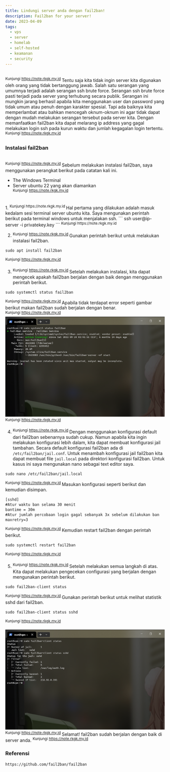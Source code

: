 ```yaml
---
title: Lindungi server anda dengan fail2ban!
description: Fail2ban for your server!
date: 2023-04-09
tags:
  - vps
  - server
  - homelab
  - self-hosted
  - keamanan
  - security
---
```


<br><sup class="watermark">Kunjungi https://note.rkgk.my.id </sup>
Tentu saja kita tidak ingin server kita digunakan oleh orang yang tidak bertanggung jawab. Salah satu serangan yang umumnya terjadi adalah serangan ssh brute force. 
Serangan ssh brute force pasti terjadi pada server yang terhubung secara publik. 
Serangan ini mungkin jarang berhasil apabila kita menggunakan user dan password yang tidak umum atau penuh dengan karakter spesial. 
Tapi ada baiknya kita memperlambat atau bahkan mencegah oknum-oknum ini agar tidak dapat dengan mudah melakukan serangan tersebut pada server kita. 
Dengan memanfaatkan fail2ban kita dapat melarang ip address yang gagal melakukan login ssh pada kurun waktu dan jumlah kegagalan login tertentu.
<br><sup class="watermark">Kunjungi https://note.rkgk.my.id </sup>

### Instalasi fail2ban
<br><sup class="watermark">Kunjungi https://note.rkgk.my.id </sup>
Sebelum melakukan instalasi fail2ban, saya menggunakan perangkat berikut pada catatan kali ini.
- The Windows Terminal 
- Server ubuntu 22 yang akan diamankan
<br><sup class="watermark">Kunjungi https://note.rkgk.my.id </sup>
<br>
1. <sup class="watermark">Kunjungi https://note.rkgk.my.id </sup>
Hal pertama yang dilakukan adalah masuk kedalam sesi terminal server ubuntu kita. Saya mengunakan perintah berikut pada terminal windows untuk menjalakan ssh.
```
ssh user@ip-server -i privatekey.key
```
<sup class="watermark">Kunjungi https://note.rkgk.my.id </sup>

2. <sup class="watermark">Kunjungi https://note.rkgk.my.id </sup>
Gunakan perintah berikut untuk melakukan instalasi fail2ban.
```
sudo apt install fail2ban
```
<sup class="watermark">Kunjungi https://note.rkgk.my.id </sup>

3. <sup class="watermark">Kunjungi https://note.rkgk.my.id </sup>
Setelah melakukan instalasi, kita dapat mengecek apakah fail2ban berjalan dengan baik dengan menggunakan perintah berikut.
```
sudo systemctl status fail2ban
```
<sup class="watermark">Kunjungi https://note.rkgk.my.id </sup>
Apabila tidak terdapat error seperti gambar berikut makan fail2ban sudah berjalan dengan benar. <br><sup class="watermark">Kunjungi https://note.rkgk.my.id </sup><br>
![fail2ban - status](/public/fail2ban-status.png) 
<sup class="watermark">Kunjungi https://note.rkgk.my.id </sup>

4. <sup class="watermark">Kunjungi https://note.rkgk.my.id </sup>
Dengan menggunakan konfigurasi default dari fail2ban sebenarnya sudah cukup. Namun apabila kita ingin melakukan konfigurasi lebih dalam, kita dapat membuat konfigurasi jail tambahan. Secara default konfigurasi fail2ban ada di ```/etc/fail2ban/jail.conf```. Untuk menambah konfigurasi jail fail2ban kita dapat membuat file ```jail.local``` pada direktori konfigurasi fail2ban. Untuk kasus ini saya mengunakan nano sebagai text editor saya.
```
sudo nano /etc/fail2ban/jail.local
```
<sup class="watermark">Kunjungi https://note.rkgk.my.id </sup>
Masukan konfigurasi seperti berikut dan kemudian disimpan.
```
[sshd]
#Atur waktu ban selama 30 menit
bantime = 30m
#Atur jumlah percobaan login gagal sebanyak 3x sebelum dilakukan ban
maxretry=3
```
<sup class="watermark">Kunjungi https://note.rkgk.my.id </sup>
Kemudian restart fail2ban dengan perintah berikut.
```
sudo systemctl restart fail2ban
``` 
<sup class="watermark">Kunjungi https://note.rkgk.my.id </sup>

5. <sup class="watermark">Kunjungi https://note.rkgk.my.id </sup>
Setelah melakukan semua langkah di atas. Kita dapat melakukan pengecekan configurasi yang berjalan dengan mengunakan perintah berikut.
```
sudo fail2ban-client status
```
<sup class="watermark">Kunjungi https://note.rkgk.my.id </sup>
Gunakan perintah berikut untuk melihat statistik sshd dari fail2ban.
```
sudo fail2ban-client status sshd
```
<sup class="watermark">Kunjungi https://note.rkgk.my.id </sup>

![fail2ban - status ban](/public/fail2ban-statusban.png) 
<br>
<sup class="watermark">Kunjungi https://note.rkgk.my.id </sup>
Selamat! fail2ban sudah berjalan dengan baik di server anda. 
<sup class="watermark">Kunjungi https://note.rkgk.my.id </sup>

### Referensi
```
https://github.com/fail2ban/fail2ban
```
